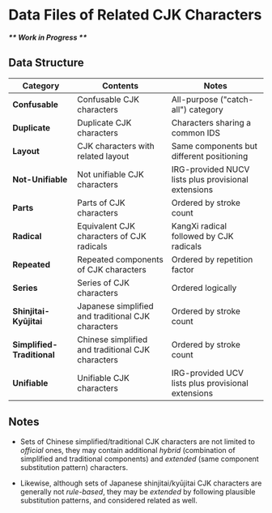 # Data Files of Related CJK Characters

___\*\* Work in Progress \*\*___

## Data Structure

| Category | Contents | Notes |
| -------- | -------- | ----- |
| **Confusable** | Confusable CJK characters | All-purpose ("catch-all") category |
| **Duplicate** | Duplicate CJK characters | Characters sharing a common IDS |
| **Layout** | CJK characters with related layout | Same components but different positioning |
| **Not-Unifiable** | Not unifiable CJK characters | IRG-provided NUCV lists plus provisional extensions |
| **Parts** | Parts of CJK characters | Ordered by stroke count |
| **Radical** | Equivalent CJK characters of CJK radicals | KangXi radical followed by CJK radicals |
| **Repeated** | Repeated components of CJK characters | Ordered by repetition factor |
| **Series** | Series of CJK characters | Ordered logically |
| **Shinjitai-Kyūjitai** | Japanese simplified and traditional CJK characters | Ordered by stroke count |
| **Simplified-Traditional** | Chinese simplified and traditional CJK characters | Ordered by stroke count |
| **Unifiable** | Unifiable CJK characters | IRG-provided UCV lists plus provisional extensions |

## Notes

- Sets of Chinese simplified/traditional CJK characters are not limited to *official* ones, they may contain additional *hybrid* (combination of simplified and traditional components) and *extended* (same component substitution pattern) characters.

- Likewise, although sets of Japanese shinjitai/kyūjitai CJK characters are generally not *rule-based*, they may be *extended* by following plausible substitution patterns, and considered related as well.
